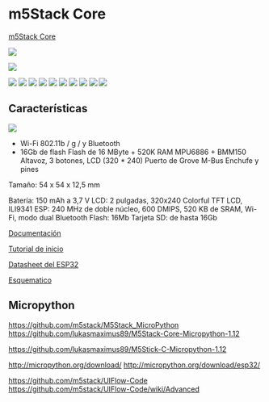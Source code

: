 # m5Stack Core

[m5Stack Core](https://es.aliexpress.com/item/1005001622101153.html)

![](./images/m5StackCore_interior.png)

![](./images/conexion_m5StackCore.png)

![](./images/ensamblado_m5stack.png)
![](./images/formato_m5stack.png)
![](./images/formato_ex_stack.png)
![](./images/pinout_m5stack.png)
![](./images/modelo_gris_m5stack.png)
![](./images/flier_m5stack.png)
![](./images/m5Stack_pines.png)
![](./images/m5Stack_pinout_names.png)
![](./images/m5Stack_pinoutnames.png)
![](./images/m5stack-info.jpg)


## Características

![](./images/arquitectura_m5Stack.png)

*  Wi-Fi 802.11b / g /  y Bluetooth
* 16Gb de flash
Flash de 16 MByte + 520K RAM
MPU6886 + BMM150
Altavoz, 3 botones, LCD (320 * 240)
Puerto de Grove
M-Bus Enchufe y pines

Tamaño: 54 x 54 x 12,5 mm

Batería: 150 mAh a 3,7 V
LCD: 2 pulgadas, 320x240 Colorful TFT LCD, ILI9341
ESP: 240 MHz de doble núcleo, 600 DMIPS, 520 KB de SRAM, Wi-Fi, modo dual Bluetooth
Flash: 16Mb
Tarjeta SD: de hasta 16Gb

[Documentación](https://docs.m5stack.com/#/en/core/basic)

[Tutorial de inicio](https://docs.m5stack.com/#/en/quick_start/m5core/m5stack_core_quick_start)

[Datasheet del ESP32](https://www.espressif.com/sites/default/files/documentation/esp32_datasheet_en.pdf)

[Esquematico](https://github.com/m5stack/M5-Schematic/blob/master/Core/Basic/M5-Core-Schematic(20171206).pdf)

## Micropython

https://github.com/m5stack/M5Stack_MicroPython
https://github.com/lukasmaximus89/M5Stack-Core-Micropython-1.12

https://github.com/lukasmaximus89/M5Stick-C-Micropython-1.12

http://micropython.org/download/
http://micropython.org/download/esp32/

https://github.com/m5stack/UIFlow-Code
https://github.com/m5stack/UIFlow-Code/wiki/Advanced
